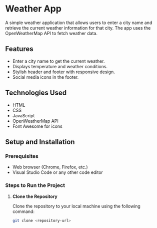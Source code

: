 # Weather App

A simple weather application that allows users to enter a city name and retrieve the current weather information for that city. The app uses the OpenWeatherMap API to fetch weather data.

## Features

- Enter a city name to get the current weather.
- Displays temperature and weather conditions.
- Stylish header and footer with responsive design.
- Social media icons in the footer.

## Technologies Used

- HTML
- CSS
- JavaScript
- OpenWeatherMap API
- Font Awesome for icons

## Setup and Installation

### Prerequisites

- Web browser (Chrome, Firefox, etc.)
- Visual Studio Code or any other code editor

### Steps to Run the Project

1. **Clone the Repository**

   Clone the repository to your local machine using the following command:

   ```bash
   git clone <repository-url>

